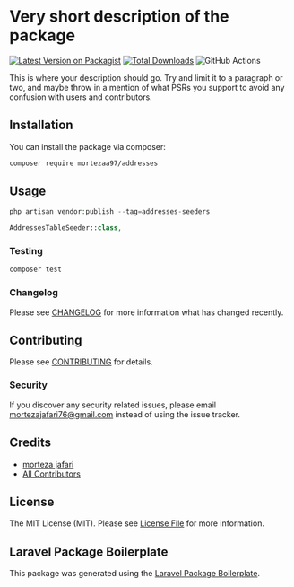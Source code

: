# Very short description of the package

[![Latest Version on Packagist](https://img.shields.io/packagist/v/mortezaa97/addresses.svg?style=flat-square)](https://packagist.org/packages/mortezaa97/addresses)
[![Total Downloads](https://img.shields.io/packagist/dt/mortezaa97/addresses.svg?style=flat-square)](https://packagist.org/packages/mortezaa97/addresses)
![GitHub Actions](https://github.com/mortezaa97/addresses/actions/workflows/main.yml/badge.svg)

This is where your description should go. Try and limit it to a paragraph or two, and maybe throw in a mention of what PSRs you support to avoid any confusion with users and contributors.

## Installation

You can install the package via composer:

```bash
composer require mortezaa97/addresses
```

## Usage

```php
php artisan vendor:publish --tag=addresses-seeders
```
```php
AddressesTableSeeder::class,
```

### Testing

```bash
composer test
```

### Changelog

Please see [CHANGELOG](CHANGELOG.md) for more information what has changed recently.

## Contributing

Please see [CONTRIBUTING](CONTRIBUTING.md) for details.

### Security

If you discover any security related issues, please email mortezajafari76@gmail.com instead of using the issue tracker.

## Credits

-   [morteza jafari](https://github.com/mortezaa97)
-   [All Contributors](../../contributors)

## License

The MIT License (MIT). Please see [License File](LICENSE.md) for more information.

## Laravel Package Boilerplate

This package was generated using the [Laravel Package Boilerplate](https://laravelpackageboilerplate.com).
